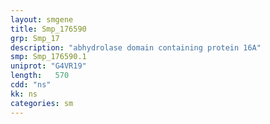 ```yaml
---
layout: smgene
title: Smp_176590
grp: Smp_17
description: "abhydrolase domain containing protein 16A"
smp: Smp_176590.1
uniprot: "G4VR19"
length:   570
cdd: "ns"
kk: ns
categories: sm
---
```


